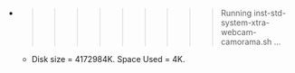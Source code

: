 * >>>>>>>>> Running inst-std-system-xtra-webcam-camorama.sh ...
  * Disk size = 4172984K. Space Used = 4K.
